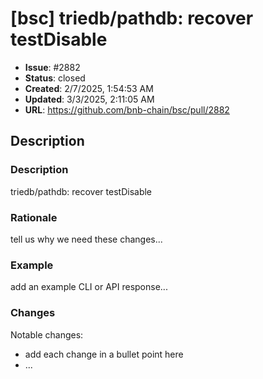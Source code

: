 # [bsc] triedb/pathdb: recover testDisable

- **Issue**: #2882
- **Status**: closed
- **Created**: 2/7/2025, 1:54:53 AM
- **Updated**: 3/3/2025, 2:11:05 AM
- **URL**: https://github.com/bnb-chain/bsc/pull/2882

## Description

### Description

triedb/pathdb: recover testDisable

### Rationale

tell us why we need these changes...

### Example

add an example CLI or API response...

### Changes

Notable changes: 
* add each change in a bullet point here
* ...
